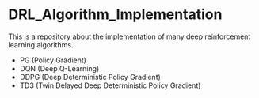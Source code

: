 # DRL_Algorithm_Implementation
This is a repository about the implementation of many deep reinforcement learning algorithms.

- PG    (Policy Gradient)
- DQN   (Deep Q-Learning)
- DDPG  (Deep Deterministic Policy Gradient)
- TD3   (Twin Delayed Deep Deterministic Policy Gradient)